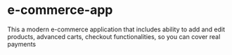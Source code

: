 # e-commerce-app
This a modern e-commerce application that includes ability to add and edit products, advanced carts, checkout functionalities, so you can cover real payments

